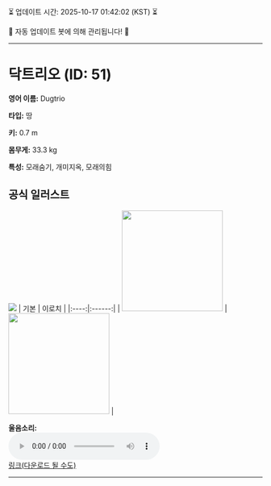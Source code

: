 
⏳ 업데이트 시간: 2025-10-17 01:42:02 (KST) ⏳

🤖 자동 업데이트 봇에 의해 관리됩니다! 🤖

---

# 닥트리오 (ID: 51)
**영어 이름:** Dugtrio

**타입:** 땅

**키:** 0.7 m

**몸무게:** 33.3 kg

**특성:** 모래숨기, 개미지옥, 모래의힘

## 공식 일러스트
![](https://raw.githubusercontent.com/PokeAPI/sprites/master/sprites/pokemon/other/official-artwork/51.png)
| 기본 | 이로치 |
|:----:|:------:|
| <img src="http://play.pokemonshowdown.com/sprites/ani/dugtrio.gif" width="200"> | <img src="http://play.pokemonshowdown.com/sprites/ani-shiny/dugtrio.gif" width="200"> |

**울음소리:**<br><audio controls src="https://raw.githubusercontent.com/PokeAPI/cries/main/cries/pokemon/latest/51.ogg"></audio><br> [링크(다운로드 될 수도)](https://raw.githubusercontent.com/PokeAPI/cries/main/cries/pokemon/latest/51.ogg)


---
